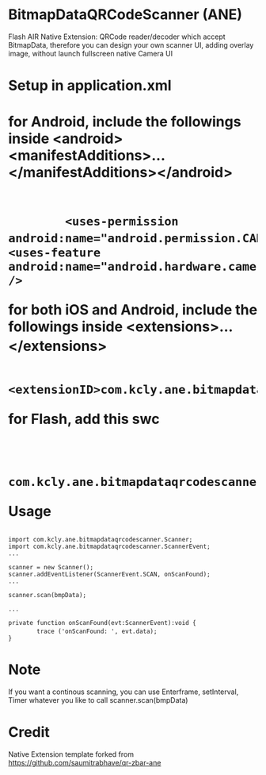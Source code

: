 BitmapDataQRCodeScanner (ANE)
=============================

Flash AIR Native Extension:  QRCode reader/decoder which accept BitmapData, therefore you can design your own scanner UI, adding overlay image, without launch  fullscreen native Camera UI


Setup in application.xml
========================
for Android, include the followings inside &lt;android&gt;&lt;manifestAdditions&gt;...&lt;/manifestAdditions&gt;&lt;/android&gt;<br />
　<pre><code>&#09;&lt;uses-permission android:name="android.permission.CAMERA"/&gt;
　&#09;&lt;uses-feature android:name="android.hardware.camera" /&gt;</code></pre>
for both iOS and Android, include the followings inside &lt;extensions&gt;...&lt;/extensions&gt;
　<pre><code>&#09;&lt;extensionID&gt;com.kcly.ane.bitmapdataqrcodescanner&lt;/extensionID&gt;</code></pre>
for Flash, add this swc<br />
　<pre><code>&#09;com.kcly.ane.bitmapdataqrcodescanner.swc</code></pre>
Usage
=====
<pre><code>
import com.kcly.ane.bitmapdataqrcodescanner.Scanner;
import com.kcly.ane.bitmapdataqrcodescanner.ScannerEvent;
...

scanner = new Scanner();
scanner.addEventListener(ScannerEvent.SCAN, onScanFound);
...

scanner.scan(bmpData);

...

private function onScanFound(evt:ScannerEvent):void {
　&#09;trace ('onScanFound: ', evt.data);
}
</code></pre>
Note
====
If you want a continous scanning, you can use Enterframe, setInterval, Timer whatever you like to call scanner.scan(bmpData) 


Credit
======
Native Extension template forked from https://github.com/saumitrabhave/qr-zbar-ane

